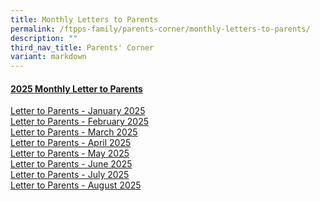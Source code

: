 ```yaml
---
title: Monthly Letters to Parents
permalink: /ftpps-family/parents-corner/monthly-letters-to-parents/
description: ""
third_nav_title: Parents' Corner
variant: markdown
---
```

<h4><u>2025 Monthly Letter to Parents</u></h4>

[Letter to Parents - January 2025](/files/Parents'%20Corner/Letter%20to%20Parents/2025/0125___Letter_to_Parents.pdf)
<br>
[Letter to Parents - February 2025](/files/Parents'%20Corner/Letter%20to%20Parents/2025/0225___Letter_to_Parents.pdf)
<br>
[Letter to Parents - March 2025](/files/Parents'%20Corner/Letter%20to%20Parents/2025/0325___Letter_to_Parents.pdf)
<br>
[Letter to Parents - April 2025](/files/Parents'%20Corner/Letter%20to%20Parents/2025/0425___Letter_to_Parents.pdf)
<br>
[Letter to Parents - May 2025](/files/Parents'%20Corner/Letter%20to%20Parents/2025/0525_Letter_to_Parents___May_2025.pdf)
<br>
[Letter to Parents - June 2025](/files/Parents'%20Corner/Letter%20to%20Parents/2025/0625___Letter_to_Parents.pdf)
<br>
[Letter to Parents - July 2025](/files/Parents'%20Corner/Letter%20to%20Parents/2025/0725___Letter_to_Parents.pdf)
<br>
[Letter to Parents - August 2025](/files/Parents'%20Corner/Letter%20to%20Parents/2025/0825___Letter_to_Parents.pdf)
<br>